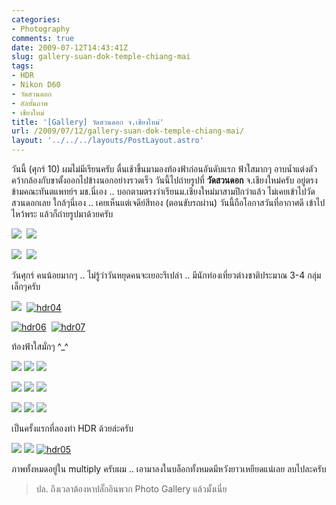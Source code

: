 ```yaml
---
categories:
- Photography
comments: true
date: 2009-07-12T14:43:41Z
slug: gallery-suan-dok-temple-chiang-mai
tags:
- HDR
- Nikon D60
- วัดสวนดอก
- อัลบั้มภาพ
- เชียงใหม่
title: '[Gallery] วัดสวนดอก จ.เชียงใหม่'
url: /2009/07/12/gallery-suan-dok-temple-chiang-mai/
layout: '../../../layouts/PostLayout.astro'
---
```


วันนี้ (ศุกร์ 10) ผมไม่มีเรียนครับ ตื่นเช้าขึ้นมามองท้องฟ้าก่อนอันดับแรก ฟ้าใสมากๆ อาบน้ำแต่งตัว คว้ากล้องกับขาตั้งออกไปข้างนอกอย่างรวดเร็ว วันนี้ไปถ่ายรูปที่ **วัดสวนดอก** จ.เชียงใหม่ครับ อยู่ตรงข้ามคณะทันตแพทย์ฯ มช.นี่เอง .. บอกตามตรงว่าเรียนม.เชียงใหม่มาสามปีกว่าแล้ว ไม่เคยเข้าไปวัดสวนดอกเลย ใกล้ๆนี่เอง .. เคยเห็นแต่เจดีย์สีทอง (ตอนขับรถผ่าน) วันนี้ถือโอกาสวันที่อากาศดี เข้าไปไหว้พระ แล้วก็ถ่ายรูปมาด้วยครับ

[![](https://armno.in.th/wp-content/uploads/Gallery_AB1/CSC_4562_thumb.jpg)](https://armno.in.th/wp-content/uploads/Gallery_AB1/CSC_4562.jpg)  [![](https://armno.in.th/wp-content/uploads/Gallery_AB1/CSC_4606_thumb.jpg)](https://armno.in.th/wp-content/uploads/Gallery_AB1/CSC_4606.jpg)

[![](https://armno.in.th/wp-content/uploads/Gallery_AB1/CSC_4594_thumb.jpg)](https://armno.in.th/wp-content/uploads/Gallery_AB1/CSC_4594_3.jpg)  [![](https://armno.in.th/wp-content/uploads/Gallery_AB1/CSC_4616_thumb.jpg)](https://armno.in.th/wp-content/uploads/Gallery_AB1/CSC_4616.jpg)



วันศุกร์ คนน้อยมากๆ .. ไม่รู้ว่าวันหยุดคนจะเยอะรึเปล่า .. มีนักท่องเที่ยวต่างชาติประมาณ 3-4 กลุ่มเล็กๆครับ

[![](https://armno.in.th/wp-content/uploads/Gallery_AB1/CSC_4622_thumb.jpg)](https://armno.in.th/wp-content/uploads/Gallery_AB1/CSC_4622.jpg)  [![hdr04](https://armno.in.th/wp-content/uploads/Gallery_AB1/hdr04_thumb.jpg)](https://armno.in.th/wp-content/uploads/Gallery_AB1/hdr04.jpg)

[![hdr06](https://armno.in.th/wp-content/uploads/Gallery_AB1/hdr06_thumb.jpg)](https://armno.in.th/wp-content/uploads/Gallery_AB1/hdr06.jpg)  [![hdr07](https://armno.in.th/wp-content/uploads/Gallery_AB1/hdr07_thumb.jpg)](https://armno.in.th/wp-content/uploads/Gallery_AB1/hdr07.jpg)

ท้องฟ้าใสมั่กๆ ^_^

[![](https://armno.in.th/wp-content/uploads/Gallery_AB1/CSC_4565_thumb.jpg)](https://armno.in.th/wp-content/uploads/Gallery_AB1/CSC_4565.jpg) [![](https://armno.in.th/wp-content/uploads/Gallery_AB1/CSC_4566_thumb.jpg)](https://armno.in.th/wp-content/uploads/Gallery_AB1/CSC_4566.jpg) [![](https://armno.in.th/wp-content/uploads/Gallery_AB1/CSC_4568_thumb.jpg)](https://armno.in.th/wp-content/uploads/Gallery_AB1/CSC_4568.jpg)

[![](https://armno.in.th/wp-content/uploads/Gallery_AB1/CSC_4571_thumb.jpg)](https://armno.in.th/wp-content/uploads/Gallery_AB1/CSC_4571.jpg) [![](https://armno.in.th/wp-content/uploads/Gallery_AB1/CSC_4574_thumb.jpg)](https://armno.in.th/wp-content/uploads/Gallery_AB1/CSC_4574.jpg) [![](https://armno.in.th/wp-content/uploads/Gallery_AB1/CSC_4575_thumb.jpg)](https://armno.in.th/wp-content/uploads/Gallery_AB1/CSC_4575.jpg)

[![](https://armno.in.th/wp-content/uploads/Gallery_AB1/CSC_4612_thumb.jpg)](https://armno.in.th/wp-content/uploads/Gallery_AB1/CSC_4612.jpg) [![](https://armno.in.th/wp-content/uploads/Gallery_AB1/CSC_4615_thumb.jpg)](https://armno.in.th/wp-content/uploads/Gallery_AB1/CSC_4615.jpg) [![](https://armno.in.th/wp-content/uploads/Gallery_AB1/DSC_4459_thumb.jpg)](https://armno.in.th/wp-content/uploads/Gallery_AB1/DSC_4459.jpg)

เป็นครั้งแรกที่ลองทำ HDR ด้วยล่ะครับ

[![](https://armno.in.th/wp-content/uploads/Gallery_AB1/CSC_4600_thumb.jpg)](https://armno.in.th/wp-content/uploads/Gallery_AB1/CSC_4600.jpg) [![](https://armno.in.th/wp-content/uploads/Gallery_AB1/DSC_4388_thumb.jpg)](https://armno.in.th/wp-content/uploads/Gallery_AB1/DSC_4388.jpg) [![hdr05](https://armno.in.th/wp-content/uploads/Gallery_AB1/hdr05_thumb.jpg)](https://armno.in.th/wp-content/uploads/Gallery_AB1/hdr05.jpg)

ภาพทั้งหมดอยู่ใน multiply ครับผม .. เอามาลงในบล็อกทั้งหมดมีหวังยาวเหยียดแน่เลย ลบไปละครับ

> ปล. ถึงเวลาต้องหาปลั๊กอินพวก Photo Gallery แล้วมั้งเนี่ย
